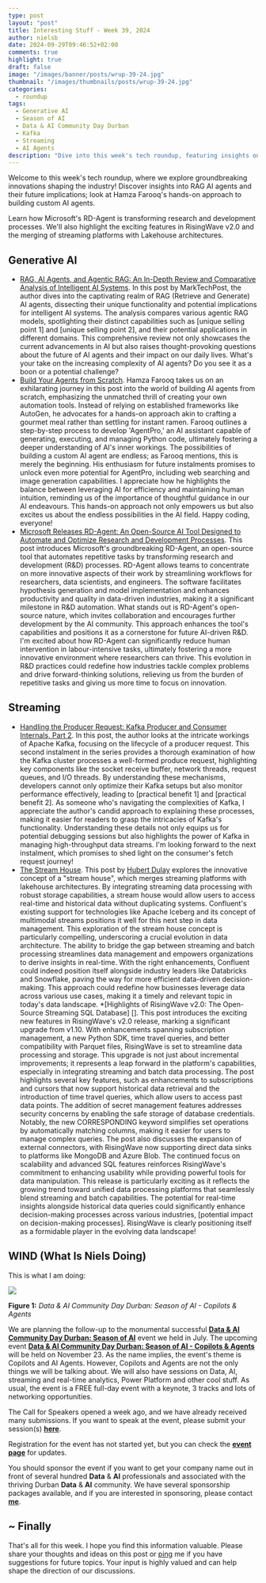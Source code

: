 ```yaml
---
type: post
layout: "post"
title: Interesting Stuff - Week 39, 2024
author: nielsb
date: 2024-09-29T09:46:52+02:00
comments: true
highlight: true
draft: false
image: "/images/banner/posts/wrup-39-24.jpg"
thumbnail: "/images/thumbnails/posts/wrup-39-24.jpg"
categories:
  - roundup
tags:
  - Generative AI
  - Season of AI
  - Data & AI Community Day Durban
  - Kafka
  - Streaming
  - AI Agents
description: "Dive into this week's tech roundup, featuring insights on RAG AI agents, Hamza Farooq's hands-on approach to building custom AI agents, and Microsoft's transformative RD-Agent. We also explore the latest features in RisingWave v2.0 and the integration of streaming platforms with lakehouse architectures."
---
```


Welcome to this week's tech roundup, where we explore groundbreaking innovations shaping the industry! Discover insights into RAG AI agents and their future implications; look at Hamza Farooq's hands-on approach to building custom AI agents.

Learn how Microsoft's RD-Agent is transforming research and development processes. We'll also highlight the exciting features in RisingWave v2.0 and the merging of streaming platforms with Lakehouse architectures.

<!--more-->

## Generative AI

* [RAG, AI Agents, and Agentic RAG: An In-Depth Review and Comparative Analysis of Intelligent AI Systems][1]. In this post by MarkTechPost, the author dives into the captivating realm of RAG (Retrieve and Generate) AI agents, dissecting their unique functionality and potential implications for intelligent AI systems. The analysis compares various agentic RAG models, spotlighting their distinct capabilities such as [unique selling point 1] and [unique selling point 2], and their potential applications in different domains. This comprehensive review not only showcases the current advancements in AI but also raises thought-provoking questions about the future of AI agents and their impact on our daily lives. What's your take on the increasing complexity of AI agents? Do you see it as a boon or a potential challenge?
* [Build Your Agents from Scratch][2]. Hamza Farooq takes us on an exhilarating journey in this post into the world of building AI agents from scratch, emphasizing the unmatched thrill of creating your own automation tools. Instead of relying on established frameworks like AutoGen, he advocates for a hands-on approach akin to crafting a gourmet meal rather than settling for instant ramen. Farooq outlines a step-by-step process to develop 'AgentPro,' an AI assistant capable of generating, executing, and managing Python code, ultimately fostering a deeper understanding of AI's inner workings. The possibilities of building a custom AI agent are endless; as Farooq mentions, this is merely the beginning. His enthusiasm for future instalments promises to unlock even more potential for AgentPro, including web searching and image generation capabilities. I appreciate how he highlights the balance between leveraging AI for efficiency and maintaining human intuition, reminding us of the importance of thoughtful guidance in our AI endeavours. This hands-on approach not only empowers us but also excites us about the endless possibilities in the AI field. Happy coding, everyone!
* [Microsoft Releases RD-Agent: An Open-Source AI Tool Designed to Automate and Optimize Research and Development Processes][3]. This post introduces Microsoft's groundbreaking RD-Agent, an open-source tool that automates repetitive tasks by transforming research and development (R&D) processes. RD-Agent allows teams to concentrate on more innovative aspects of their work by streamlining workflows for researchers, data scientists, and engineers. The software facilitates hypothesis generation and model implementation and enhances productivity and quality in data-driven industries, making it a significant milestone in R&D automation. What stands out is RD-Agent's open-source nature, which invites collaboration and encourages further development by the AI community. This approach enhances the tool's capabilities and positions it as a cornerstone for future AI-driven R&D. I'm excited about how RD-Agent can significantly reduce human intervention in labour-intensive tasks, ultimately fostering a more innovative environment where researchers can thrive. This evolution in R&D practices could redefine how industries tackle complex problems and drive forward-thinking solutions, relieving us from the burden of repetitive tasks and giving us more time to focus on innovation.

## Streaming

* [Handling the Producer Request: Kafka Producer and Consumer Internals, Part 2][4]. In this post, the author looks at the intricate workings of Apache Kafka, focusing on the lifecycle of a producer request. This second instalment in the series provides a thorough examination of how the Kafka cluster processes a well-formed produce request, highlighting key components like the socket receive buffer, network threads, request queues, and I/O threads. By understanding these mechanisms, developers cannot only optimize their Kafka setups but also monitor performance effectively, leading to [practical benefit 1] and [practical benefit 2]. As someone who's navigating the complexities of Kafka, I appreciate the author's candid approach to explaining these processes, making it easier for readers to grasp the intricacies of Kafka's functionality. Understanding these details not only equips us for potential debugging sessions but also highlights the power of Kafka in managing high-throughput data streams. I'm looking forward to the next instalment, which promises to shed light on the consumer's fetch request journey!
* [The Stream House][5]. This post by [Hubert Dulay][hubert] explores the innovative concept of a "stream house", which merges streaming platforms with lakehouse architectures. By integrating streaming data processing with robust storage capabilities, a stream house would allow users to access real-time and historical data without duplicating systems. Confluent's existing support for technologies like Apache Iceberg and its concept of multimodal streams positions it well for this next step in data management. This exploration of the stream house concept is particularly compelling, underscoring a crucial evolution in data architecture. The ability to bridge the gap between streaming and batch processing streamlines data management and empowers organizations to derive insights in real-time. With the right enhancements, Confluent could indeed position itself alongside industry leaders like Databricks and Snowflake, paving the way for more efficient data-driven decision-making. This approach could redefine how businesses leverage data across various use cases, making it a timely and relevant topic in today's data landscape.
*[Highlights of RisingWave v2.0: The Open-Source Streaming SQL Database] []. This post introduces the exciting new features in RisingWave's v2.0 release, marking a significant upgrade from v1.10. With enhancements spanning subscription management, a new Python SDK, time travel queries, and better compatibility with Parquet files, RisingWave is set to streamline data processing and storage. This upgrade is not just about incremental improvements; it represents a leap forward in the platform's capabilities, especially in integrating streaming and batch data processing. The post highlights several key features, such as enhancements to subscriptions and cursors that now support historical data retrieval and the introduction of time travel queries, which allow users to access past data points. The addition of secret management features addresses security concerns by enabling the safe storage of database credentials. Notably, the new CORRESPONDING keyword simplifies set operations by automatically matching columns, making it easier for users to manage complex queries. The post also discusses the expansion of external connectors, with RisingWave now supporting direct data sinks to platforms like MongoDB and Azure Blob. The continued focus on scalability and advanced SQL features reinforces RisingWave's commitment to enhancing usability while providing powerful tools for data manipulation. This release is particularly exciting as it reflects the growing trend toward unified data processing platforms that seamlessly blend streaming and batch capabilities. The potential for real-time insights alongside historical data queries could significantly enhance decision-making processes across various industries, [potential impact on decision-making processes]. RisingWave is clearly positioning itself as a formidable player in the evolving data landscape!

## WIND (What Is Niels Doing)

This is what I am doing:

![](/images/posts/data-ai-dbn-season-of-ai.jpg)

**Figure 1:** *Data & AI Community Day Durban: Season of AI - Copilots & Agents*

We are planning the follow-up to the monumental successful [**Data & AI Community Day Durban: Season of AI**][8] event we held in July. The upcoming event [**Data & AI Community Day Durban: Season of AI - Copilots & Agents**][7] will be held on November 23. As the name implies, the event's theme is Copilots and AI Agents. However, Copilots and Agents are not the only things we will be talking about. We will also have sessions on Data, AI, streaming and real-time analytics, Power Platform and other cool stuff. As usual, the event is a FREE full-day event with a keynote, 3 tracks and lots of networking opportunities.

The Call for Speakers opened a week ago, and we have already received many submissions. If you want to speak at the event, please submit your session(s) [**here**][6]. 

Registration for the event has not started yet, but you can check the [**event page**][7] for updates.

You should sponsor the event if you want to get your company name out in front of several hundred **Data** & **AI** professionals and associated with the thriving Durban **Data** & **AI** community. We have several sponsorship packages available, and if you are interested in sponsoring, please contact [**me**][ma].

## ~ Finally

That's all for this week. I hope you find this information valuable. Please share your thoughts and ideas on this post or [ping][ma] me if you have suggestions for future topics. Your input is highly valued and can help shape the direction of our discussions.

[ma]: mailto:niels.it.berglund@gmail.com
[mp]: https://blog.acolyer.org
[iq]: https://www.infoq.com/
[ew]: http://sqlonice.com/
[re]: http://blog.revolutionanalytics.com
[sqsk]: https://www.sqlskills.com
[mdaveyblog]: https://mdavey.wordpress.com/
[charlblog]: https://charlla.com/

[jovpop]: https://twitter.com/JovanPop_MSFT
[bobw]: https://twitter.com/bobwardms
[revod]: https://twitter.com/revodavid
[lonny]: https://twitter.com/sqL_handLe
[ewtw]: https://twitter.com/sqlOnIce
[buckw]: https://twitter.com/BuckWoodyMSFT
[mattw]: https://twitter.com/matthewwarren
[murba]: https://twitter.com/muratdemirbas
[daveda]: https://twitter.com/davidthecoder
[adcol]: https://twitter.com/adriancolyer
[jesrod]: https://twitter.com/jrdothoughts
[tomaz]: https://twitter.com/tomaz_tsql
[dataart]: https://twitter.com/dataartisans
[luis]: https://twitter.com/luis_de_sousa
[benstop]: https://twitter.com/benstopford
[conflu]: https://twitter.com/confluentinc
[tylert]: https://twitter.com/tyler_treat
[andrewng]: https://twitter.com/AndrewYNg
[lawr]: https://twitter.com/bytezn
[jue]: https://twitter.com/b0rk
[yan]: https://twitter.com/theburningmonk
[danny]: https://twitter.com/g9yuayon
[rmoff]: https://www.linkedin.com/in/robinmoffatt/
[ryansw]: https://twitter.com/ryanswanstrom
[pabloc]: https://twitter.com/pabloc_ds
[mklep]: https://twitter.com/martinkl
[mdavey]: https://twitter.com/matt_davey
[jboner]: https://twitter.com/jboner
[joeduff]: https://twitter.com/funcOfJoe
[charl]: https://twitter.com/charllamprecht
[dbricks]: https://twitter.com/databricks
[adsit]: https://twitter.com/SitnikAdam
[vicky]: https://twitter.com/vickyharp
[dscentral]: https://twitter.com/DataScienceCtrl
[natemc]: https://twitter.com/natemcmaster
[ads]: https://twitter.com/azuredatastudio
[travw]: https://twitter.com/radtravis
[emilk]: https://twitter.com/IsTheArchitect
[netflx]: https://netflixtechblog.com/
[hubert]: https://www.linkedin.com/in/hkdulay/
[jserra]: https://www.linkedin.com/in/jamesserra/
[lemi]: https://www.linkedin.com/in/lemimasalu/
[michael]: https://www.linkedin.com/in/michaeladrianjohnson/

[1]: https://www.marktechpost.com/2024/09/22/rag-ai-agents-and-agentic-rag-an-in-depth-review-and-comparative-analysis-of-intelligent-ai-systems/
[2]: https://towardsdatascience.com/build-your-agents-from-scratch-forget-autogen-or-crewai-part-a-a114cd1e785f
[3]: https://www.marktechpost.com/2024/09/25/microsoft-releases-rd-agent-an-open-source-ai-tool-designed-to-automate-and-optimize-research-and-development-processes/
[4]: https://www.confluent.io/blog/kafka-producer-internals-handling-producer-request/
[5]: https://hubertdulay.substack.com/p/the-stream-house
[6]: https://sessionize.com/seasonofai-nov
[7]: https://aimldatadurban.org/events/2024/season-of-ai-nov/
[8]: https://aimldatadurban.org/events/2024/season-of-ai-1/
